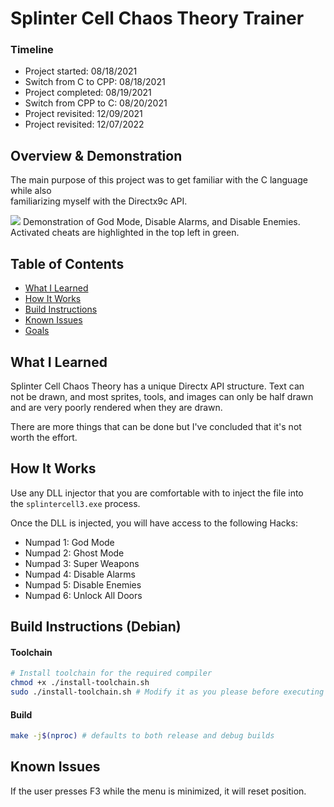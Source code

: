 # Splinter Cell Chaos Theory Trainer
### Timeline
- Project started:      08/18/2021
- Switch from C to CPP: 08/18/2021
- Project completed:    08/19/2021
- Switch from CPP to C: 08/20/2021
- Project revisited:    12/09/2021
- Project revisited:    12/07/2022

## Overview & Demonstration
The main purpose of this project was to get familiar with the C language while also  
familiarizing myself with the Directx9c API.  

<img src="./resources/demo.gif"/>
Demonstration of God Mode, Disable Alarms, and Disable Enemies.  
Activated cheats are highlighted in the top left in green.

## Table of Contents
- [What I Learned](#what-i-learned)
- [How It Works](#how-it-works)
- [Build Instructions](#build-instructions)
- [Known Issues](#known-issues)
- [Goals](#Goals)

## What I Learned
Splinter Cell Chaos Theory has a unique Directx API structure. Text can  
not be drawn, and most sprites, tools, and images can only be half drawn  
and are very poorly rendered when they are drawn.

There are more things that can be done but I've concluded that it's not  
worth the effort.

## How It Works
Use any DLL injector that you are comfortable with to inject the file into  
the <code>splintercell3.exe</code> process. 

Once the DLL is injected, you will have access to the following Hacks:
- Numpad 1: God Mode
- Numpad 2: Ghost Mode
- Numpad 3: Super Weapons
- Numpad 4: Disable Alarms
- Numpad 5: Disable Enemies
- Numpad 6: Unlock All Doors

## Build Instructions (Debian)
#### Toolchain
```bash
# Install toolchain for the required compiler
chmod +x ./install-toolchain.sh
sudo ./install-toolchain.sh # Modify it as you please before executing
```
#### Build
```bash
make -j$(nproc) # defaults to both release and debug builds
```

## Known Issues
If the user presses F3 while the menu is minimized, it will reset position.
